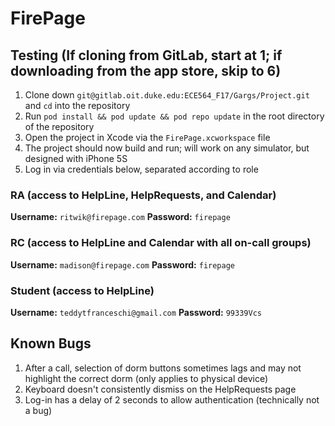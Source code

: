 # FirePage

## Testing (If cloning from GitLab, start at 1; if downloading from the app store, skip to 6)
1. Clone down `git@gitlab.oit.duke.edu:ECE564_F17/Gargs/Project.git` and `cd` into the repository
2. Run `pod install && pod update && pod repo update` in the root directory of the repository
4. Open the project in Xcode via the `FirePage.xcworkspace` file
5. The project should now build and run; will work on any simulator, but designed with iPhone 5S
6. Log in via credentials below, separated according to role

### RA (access to HelpLine, HelpRequests, and Calendar)
**Username:** `ritwik@firepage.com`
**Password:** `firepage`

### RC (access to HelpLine and Calendar with all on-call groups)
**Username:** `madison@firepage.com`
**Password:** `firepage`

### Student (access to HelpLine)
**Username:** `teddytfranceschi@gmail.com`
**Password:** `99339Vcs`

## Known Bugs
1. After a call, selection of dorm buttons sometimes lags and may not highlight the correct dorm (only applies to physical device)
2. Keyboard doesn't consistently dismiss on the HelpRequests page
3. Log-in has a delay of 2 seconds to allow authentication (technically not a bug)
